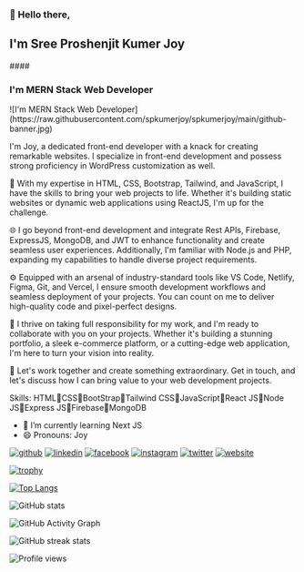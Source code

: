 ### 👋 Hello there, 
<h2>I'm Sree Proshenjit Kumer Joy</h2>
#### <h3>I'm MERN Stack Web Developer</h3>
![I'm MERN Stack Web Developer](https://raw.githubusercontent.com/spkumerjoy/spkumerjoy/main/github-banner.jpg)
 
I'm Joy, a dedicated front-end developer with a knack for creating remarkable websites. I specialize in front-end development and possess strong proficiency in WordPress customization as well.

💪 With my expertise in HTML, CSS, Bootstrap, Tailwind, and JavaScript, I have the skills to bring your web projects to life. Whether it's building static websites or dynamic web applications using ReactJS, I'm up for the challenge.

🌐 I go beyond front-end development and integrate Rest APIs, Firebase, ExpressJS, MongoDB, and JWT to enhance functionality and create seamless user experiences. Additionally, I'm familiar with Node.js and PHP, expanding my capabilities to handle diverse project requirements.

⚙️ Equipped with an arsenal of industry-standard tools like VS Code, Netlify, Figma, Git, and Vercel, I ensure smooth development workflows and seamless deployment of your projects. You can count on me to deliver high-quality code and pixel-perfect designs.

🤝 I thrive on taking full responsibility for my work, and I'm ready to collaborate with you on your projects. Whether it's building a stunning portfolio, a sleek e-commerce platform, or a cutting-edge web application, I'm here to turn your vision into reality.

💼 Let's work together and create something extraordinary. Get in touch, and let's discuss how I can bring value to your web development projects.

Skills: HTML🔹CSS🔹BootStrap🔹Tailwind CSS🔹JavaScript🔹React JS🔹Node JS🔹Express JS🔹Firebase🔹MongoDB

- 🌱 I’m currently learning Next JS 
- 😄 Pronouns: Joy 


[<img src='https://cdn.jsdelivr.net/npm/simple-icons@3.0.1/icons/github.svg' alt='github' height='40'>](https://github.com/spkumerjoy)  [<img src='https://cdn.jsdelivr.net/npm/simple-icons@3.0.1/icons/linkedin.svg' alt='linkedin' height='40'>](https://www.linkedin.com/in/spkumerjoy/)  [<img src='https://cdn.jsdelivr.net/npm/simple-icons@3.0.1/icons/facebook.svg' alt='facebook' height='40'>](https://www.facebook.com/spkumerjoy)  [<img src='https://cdn.jsdelivr.net/npm/simple-icons@3.0.1/icons/instagram.svg' alt='instagram' height='40'>](https://www.instagram.com/spkumerjoy/)  [<img src='https://cdn.jsdelivr.net/npm/simple-icons@3.0.1/icons/twitter.svg' alt='twitter' height='40'>](https://twitter.com/spkumerjoy)  [<img src='https://cdn.jsdelivr.net/npm/simple-icons@3.0.1/icons/icloud.svg' alt='website' height='40'>](https://joyskyz.com/)  

[![trophy](https://github-profile-trophy.vercel.app/?username=spkumerjoy)](https://github.com/ryo-ma/github-profile-trophy)

[![Top Langs](https://github-readme-stats.vercel.app/api/top-langs/?username=spkumerjoy)](https://github.com/anuraghazra/github-readme-stats)

![GitHub stats](https://github-readme-stats.vercel.app/api?username=spkumerjoy&show_icons=true)  

![GitHub Activity Graph](https://activity-graph.herokuapp.com/graph?username=spkumerjoy)  

![GitHub streak stats](https://streak-stats.demolab.com/?user=spkumerjoy)  

![Profile views](https://gpvc.arturio.dev/spkumerjoy)  
